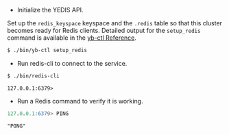 <!--
+++
private = true
+++
-->

* Initialize the YEDIS API.

Set up the `redis_keyspace` keyspace and the `.redis` table so that this cluster becomes ready for Redis clients. Detailed output for the `setup_redis` command is available in the [yb-ctl Reference](../../../../admin/yb-ctl/#setup-redis).

```sh
$ ./bin/yb-ctl setup_redis
```

* Run redis-cli to connect to the service.

```sh
$ ./bin/redis-cli
```

```output
127.0.0.1:6379>
```

* Run a Redis command to verify it is working.

```sql
127.0.0.1:6379> PING
```

```output
"PONG"
```
